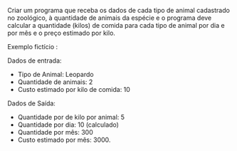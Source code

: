 Criar um programa que receba os dados de cada tipo de animal cadastrado no zoológico, à quantidade de animais da espécie e o programa deve calcular a quantidade (kilos) de comida para cada tipo de animal por dia e por mês e o preço estimado por kilo.

Exemplo fictício :

Dados de entrada:
- Tipo de Animal: Leopardo
- Quantidade de animais: 2
- Custo estimado por kilo de comida: 10

Dados de Saída:
- Quantidade por de kilo por animal: 5
- Quantidade por dia: 10 (calculado)
- Quantidade por mês: 300
- Custo estimado por mês: 3000.

